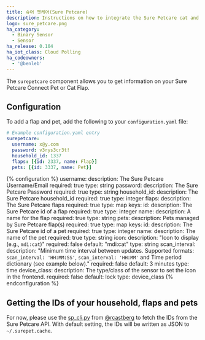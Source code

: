 ```yaml
---
title: 슈어 펫케어(Sure Petcare)
description: Instructions on how to integrate the Sure Petcare cat and pet flaps into Home Assistant.
logo: sure_petcare.png
ha_category:
  - Binary Sensor
  - Sensor
ha_release: 0.104
ha_iot_class: Cloud Polling
ha_codeowners:
  - '@benleb'
---
```


The `surepetcare` component allows you to get information on your Sure Petcare Connect Pet or Cat Flap.

## Configuration

To add a flap and pet, add the following to your `configuration.yaml` file:

```yaml
# Example configuration.yaml entry
surepetcare:
  username: x@y.com
  password: v3rys3cr3t!
  household_id: 1337
  flaps: [{id: 2337, name: Flap}]
  pets: [{id: 3337, name: Pet}]
```

{% configuration %}
  username:
    description: The Sure Petcare Username/Email
    required: true
    type: string
  password:
    description: The Sure Petcare Password
    required: true
    type: string
  household_id:
    description: The Sure Petcare household_id
    required: true
    type: integer
  flaps:
    description: The Sure Petcare flaps
    required: true
    type: map
    keys:
      id:
        description: The Sure Petcare id of a flap
        required: true
        type: integer
      name:
        description: A name for the flap
        required: true
        type: string
  pets:
    description: Pets managed by Sure Petcare flap(s)
    required: true
    type: map
    keys:
      id:
        description: The Sure Petcare id of a pet
        required: true
        type: integer
      name:
        description: The name of the pet
        required: true
        type: string
  icon:
    description: "Icon to display (e.g., `mdi:cat`)"
    required: false
    default: "mdi:cat"
    type: string
  scan_interval:
    description: "Minimum time interval between updates. Supported formats: `scan_interval: 'HH:MM:SS'`, `scan_interval: 'HH:MM'` and Time period dictionary (see example below)."
    required: false
    default: 3 minutes
    type: time
  device_class:
    description: The type/class of the sensor to set the icon in the frontend.
    required: false
    default: lock
    type: device_class
{% endconfiguration %}

## Getting the IDs of your household, flaps and pets

For now, please use the [sp_cli.py](https://github.com/rcastberg/sure_petcare/blob/master/sp_cli.py) from [@rcastberg](https://github.com/rcastberg) to fetch the IDs from the Sure Petcare API. With default setting, the IDs will be written as JSON to `~/.surepet.cache`.
